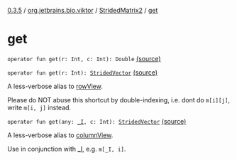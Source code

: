 [0.3.5](../../index.md) / [org.jetbrains.bio.viktor](../index.md) / [StridedMatrix2](index.md) / [get](.)

# get

`operator fun get(r: Int, c: Int): Double` [(source)](https://github.com/JetBrains-Research/viktor/blob/0.3.5/src/main/kotlin/org/jetbrains/bio/viktor/StridedMatrix2.kt#L37)

`operator fun get(r: Int): `[`StridedVector`](../-strided-vector/index.md) [(source)](https://github.com/JetBrains-Research/viktor/blob/0.3.5/src/main/kotlin/org/jetbrains/bio/viktor/StridedMatrix2.kt#L88)

A less-verbose alias to [rowView](row-view.md).

Please do NOT abuse this shortcut by double-indexing, i.e. dont
do `m[i][j]`, write `m[i, j]` instead.

`operator fun get(any: `[`_I`](../_-i.md)`, c: Int): `[`StridedVector`](../-strided-vector/index.md) [(source)](https://github.com/JetBrains-Research/viktor/blob/0.3.5/src/main/kotlin/org/jetbrains/bio/viktor/StridedMatrix2.kt#L99)

A less-verbose alias to [columnView](column-view.md).

Use in conjunction with [_I](../_-i.md), e.g. `m[_I, i]`.

